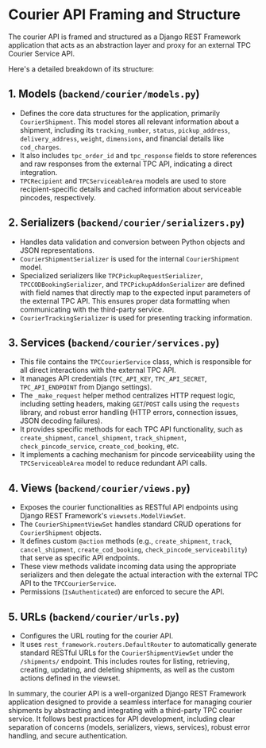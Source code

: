 # Courier API Framing and Structure

The courier API is framed and structured as a Django REST Framework application that acts as an abstraction layer and proxy for an external TPC Courier Service API.

Here's a detailed breakdown of its structure:

## 1. Models (`backend/courier/models.py`)

*   Defines the core data structures for the application, primarily `CourierShipment`. This model stores all relevant information about a shipment, including its `tracking_number`, `status`, `pickup_address`, `delivery_address`, `weight`, `dimensions`, and financial details like `cod_charges`.
*   It also includes `tpc_order_id` and `tpc_response` fields to store references and raw responses from the external TPC API, indicating a direct integration.
*   `TPCRecipient` and `TPCServiceableArea` models are used to store recipient-specific details and cached information about serviceable pincodes, respectively.

## 2. Serializers (`backend/courier/serializers.py`)

*   Handles data validation and conversion between Python objects and JSON representations.
*   `CourierShipmentSerializer` is used for the internal `CourierShipment` model.
*   Specialized serializers like `TPCPickupRequestSerializer`, `TPCCODBookingSerializer`, and `TPCPickupAddonSerializer` are defined with field names that directly map to the expected input parameters of the external TPC API. This ensures proper data formatting when communicating with the third-party service.
*   `CourierTrackingSerializer` is used for presenting tracking information.

## 3. Services (`backend/courier/services.py`)

*   This file contains the `TPCCourierService` class, which is responsible for all direct interactions with the external TPC API.
*   It manages API credentials (`TPC_API_KEY`, `TPC_API_SECRET`, `TPC_API_ENDPOINT` from Django settings).
*   The `_make_request` helper method centralizes HTTP request logic, including setting headers, making `GET`/`POST` calls using the `requests` library, and robust error handling (HTTP errors, connection issues, JSON decoding failures).
*   It provides specific methods for each TPC API functionality, such as `create_shipment`, `cancel_shipment`, `track_shipment`, `check_pincode_service`, `create_cod_booking`, etc.
*   It implements a caching mechanism for pincode serviceability using the `TPCServiceableArea` model to reduce redundant API calls.

## 4. Views (`backend/courier/views.py`)

*   Exposes the courier functionalities as RESTful API endpoints using Django REST Framework's `viewsets.ModelViewSet`.
*   The `CourierShipmentViewSet` handles standard CRUD operations for `CourierShipment` objects.
*   It defines custom `@action` methods (e.g., `create_shipment`, `track`, `cancel_shipment`, `create_cod_booking`, `check_pincode_serviceability`) that serve as specific API endpoints.
*   These view methods validate incoming data using the appropriate serializers and then delegate the actual interaction with the external TPC API to the `TPCCourierService`.
*   Permissions (`IsAuthenticated`) are enforced to secure the API.

## 5. URLs (`backend/courier/urls.py`)

*   Configures the URL routing for the courier API.
*   It uses `rest_framework.routers.DefaultRouter` to automatically generate standard RESTful URLs for the `CourierShipmentViewSet` under the `/shipments/` endpoint. This includes routes for listing, retrieving, creating, updating, and deleting shipments, as well as the custom actions defined in the viewset.

In summary, the courier API is a well-organized Django REST Framework application designed to provide a seamless interface for managing courier shipments by abstracting and integrating with a third-party TPC courier service. It follows best practices for API development, including clear separation of concerns (models, serializers, views, services), robust error handling, and secure authentication.
